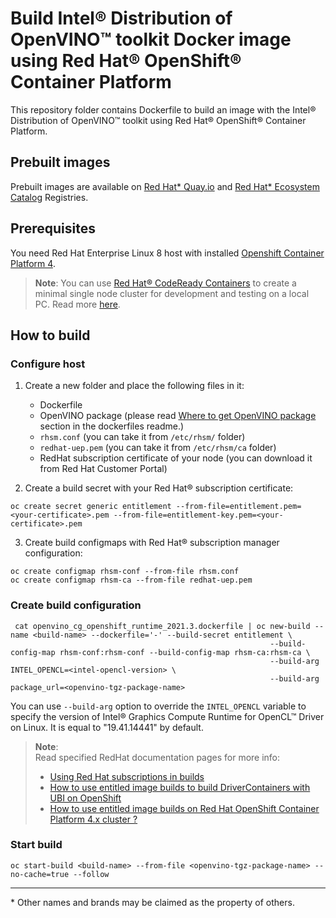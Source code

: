 # Build Intel® Distribution of OpenVINO™ toolkit Docker image using Red Hat® OpenShift® Container Platform 

This repository folder contains Dockerfile to build an image with the Intel® Distribution of OpenVINO™ toolkit using Red Hat® OpenShift® Container Platform.

## Prebuilt images

Prebuilt images are available on [Red Hat* Quay.io](https://quay.io/organization/openvino) and [Red Hat* Ecosystem Catalog](https://catalog.redhat.com/software/containers/intel/openvino-runtime/606ff4d7ecb5241699188fb3) Registries.

## Prerequisites

You need Red Hat Enterprise Linux 8 host with installed [Openshift Container Platform 4](https://docs.openshift.com/container-platform/4.6/welcome/index.html).  
>**Note**: 
> You can use [Red Hat® CodeReady Containers](https://cloud.redhat.com/openshift/create/local) to create a minimal single node cluster for development and testing on a local PC.
> Read more [here](https://access.redhat.com/documentation/en-us/red_hat_codeready_containers/1.23/).

## How to build

### Configure host
1. Create a new folder and place the following files in it:
    * Dockerfile
    * OpenVINO package (please read [Where to get OpenVINO package](../../README.md#where-to-get-openvino-package) section in the dockerfiles readme.)
    * `rhsm.conf` (you can take it from `/etc/rhsm/` folder)
    * `redhat-uep.pem` (you can take it from `/etc/rhsm/ca` folder)
    * RedHat subscription certificate of your node (you can download it from Red Hat Customer Portal)


2. Create a build secret with your Red Hat® subscription certificate:
```shell
oc create secret generic entitlement --from-file=entitlement.pem=<your-certificate>.pem --from-file=entitlement-key.pem=<your-certificate>.pem
```
3. Create build configmaps with Red Hat® subscription manager configuration:
```shell
oc create configmap rhsm-conf --from-file rhsm.conf
oc create configmap rhsm-ca --from-file redhat-uep.pem
```
### Create build configuration
```shell
 cat openvino_cg_openshift_runtime_2021.3.dockerfile | oc new-build --name <build-name> --dockerfile='-' --build-secret entitlement \
                                                          --build-config-map rhsm-conf:rhsm-conf --build-config-map rhsm-ca:rhsm-ca \
                                                          --build-arg INTEL_OPENCL=<intel-opencl-version> \ 
                                                          --build-arg package_url=<openvino-tgz-package-name>
```
You can use `--build-arg` option to override the `INTEL_OPENCL` variable to specify the version of Intel® Graphics Compute Runtime 
for OpenCL™ Driver on Linux. It is equal to "19.41.14441" by default.

>**Note**:  
> Read specified RedHat documentation pages for more info:
> * [Using Red Hat subscriptions in builds](https://docs.openshift.com/container-platform/4.6/builds/running-entitled-builds.html)
> * [How to use entitled image builds to build DriverContainers with UBI on OpenShift](https://www.openshift.com/blog/how-to-use-entitled-image-builds-to-build-drivercontainers-with-ubi-on-openshift)
> * [How to use entitled image builds on Red Hat OpenShift Container Platform 4.x cluster ?](https://access.redhat.com/solutions/4908771)

### Start build
```shell
oc start-build <build-name> --from-file <openvino-tgz-package-name> --no-cache=true --follow 
```
---
\* Other names and brands may be claimed as the property of others.
